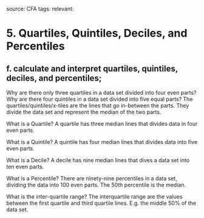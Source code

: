 source: CFA
tags: 
relevant: 

# 5. Quartiles, Quintiles, Deciles, and Percentiles

## f. calculate and interpret quartiles, quintiles, deciles, and percentiles;

Why are there only three quartiles in a data set divided into four even parts? Why are there four quintiles in a data set divided into five equal parts?
The quartiles/quintiles/x-tiles are the lines that go in-between the parts. They divide the data set and represent the median of the two parts.

What is a Quartile?
A quartile has three median lines that divides data in four even parts.

What is a Quintile?
A quintile has four median lines that divides data into five even parts.

What is a Decile?
A decile has nine median lines that dives a data set into ten even parts.

What is a Percentile?
There are ninety-nine percentiles in a data set, dividing the data into 100 even parts. The 50th percentile is the median.

What is the inter-quartile range?
The interquartile range are the values between the first quartile and third quartile lines. E.g. the middle 50% of the data set.



